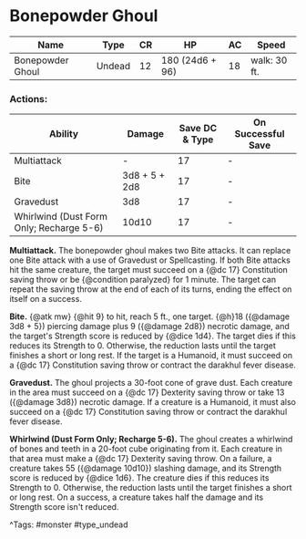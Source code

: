 # Bonepowder Ghoul

| Name | Type | CR | HP | AC | Speed |
|------|------|----|----|----|-------|
| Bonepowder Ghoul | Undead | 12 | 180 (24d6 + 96) | 18 | walk: 30 ft. |

### Actions:

| Ability | Damage | Save DC & Type | On Successful Save |
|---------|--------|----------------|--------------------|
| Multiattack | - | 17 | - |
| Bite | 3d8 + 5 + 2d8 | 17 | - |
| Gravedust | 3d8 | 17 | - |
| Whirlwind (Dust Form Only; Recharge 5-6) | 10d10 | 17 | - |


**Multiattack.** The bonepowder ghoul makes two Bite attacks. It can replace one Bite attack with a use of Gravedust or Spellcasting. If both Bite attacks hit the same creature, the target must succeed on a {@dc 17} Constitution saving throw or be {@condition paralyzed} for 1 minute. The target can repeat the saving throw at the end of each of its turns, ending the effect on itself on a success.

**Bite.** {@atk mw} {@hit 9} to hit, reach 5 ft., one target. {@h}18 ({@damage 3d8 + 5}) piercing damage plus 9 ({@damage 2d8}) necrotic damage, and the target's Strength score is reduced by {@dice 1d4}. The target dies if this reduces its Strength to 0. Otherwise, the reduction lasts until the target finishes a short or long rest. If the target is a Humanoid, it must succeed on a {@dc 17} Constitution saving throw or contract the darakhul fever disease.

**Gravedust.** The ghoul projects a 30-foot cone of grave dust. Each creature in the area must succeed on a {@dc 17} Dexterity saving throw or take 13 ({@damage 3d8}) necrotic damage. If a creature is a Humanoid, it must also succeed on a {@dc 17} Constitution saving throw or contract the darakhul fever disease.

**Whirlwind (Dust Form Only; Recharge 5-6).** The ghoul creates a whirlwind of bones and teeth in a 20-foot cube originating from it. Each creature in that area must make a {@dc 17} Dexterity saving throw. On a failure, a creature takes 55 ({@damage 10d10}) slashing damage, and its Strength score is reduced by {@dice 1d6}. The creature dies if this reduces its Strength to 0. Otherwise, the reduction lasts until the target finishes a short or long rest. On a success, a creature takes half the damage and its Strength score isn't reduced.

^Tags: #monster #type_undead